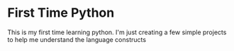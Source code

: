 # First Time Python

This is my first time learning python.
I'm just creating a few simple projects to help me understand the language constructs 
